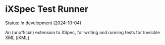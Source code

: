 # iXSpec Test Runner

Status: In development (2024-10-04)

An (unofficial) extension to XSpec, for writing and running tests for Invisible XML (iXML).